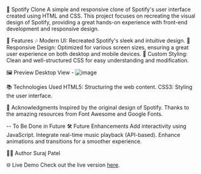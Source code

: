 🎵 Spotify Clone
A simple and responsive clone of Spotify's user interface created using HTML and CSS. This project focuses on recreating the visual design of Spotify, providing a great hands-on experience with front-end development and responsive design.

🌟 Features
🎶 Modern UI: Recreated Spotify's sleek and intuitive design.
📱 Responsive Design: Optimized for various screen sizes, ensuring a great user experience on both desktop and mobile devices.
🎨 Custom Styling: Clean and well-structured CSS for easy understanding and modification.

🖼️ Preview
Desktop View - 
![image](https://github.com/user-attachments/assets/6a1fbc8d-d9ff-4ab2-8e18-21d05ef22a1f)

📚 Technologies Used
HTML5: Structuring the web content.
CSS3: Styling the user interface.

🙌 Acknowledgments
Inspired by the original design of Spotify.
Thanks to the amazing resources from Font Awesome and Google Fonts.

-- To Be Done in Future
🛠️ Future Enhancements
Add interactivity using JavaScript.
Integrate real-time music playback (API-based).
Enhance animations and transitions for a smoother experience.

🧑‍💻 Author
Suraj Patel

🌐 Live Demo
Check out the live version <a href="https://surajpatel28.github.io/Spotify-Clone/">here</a>.
